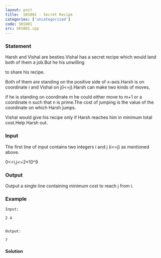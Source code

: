 ```yaml
---
layout: post
title:  SKS001 - Secret Recipe
categories: ['uncategorized']
code: SKS001
src: SKS001.cpp
---
```


### **Statement**

Harsh and Vishal are besties.Vishal has a secret recipe which would land both
of them a job.But he his unwilling

to share his recipe.

Both of them are standing on the positive side of x-axis.Harsh is on
coordinate i and Vishal on j(i<=j).Harsh can make two kinds of moves,

if he is standing on coordinate m he could either move to m+1 or a coordinate
n such that n is prime.The cost of jumping is the value of the coordinate on
which Harsh jumps.

Vishal would give his recipe only if Harsh reaches him in minimum total
cost.Help Harsh out.

### Input

The first line of input contains two integers i and j (i<=j) as mentioned
above.

0<=i,j<=2*10^9

### Output

Output a single line containing minimum cost to reach j from i.

### Example

    
    
    Input:
    2 4
    
    
    Output:
    7



#### **Solution**



